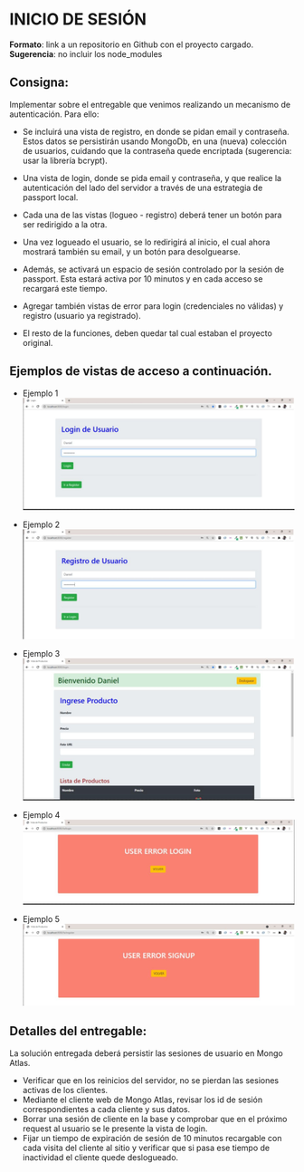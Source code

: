 # INICIO DE SESIÓN

**Formato**: link a un repositorio en Github con el proyecto cargado.  
**Sugerencia**: no incluir los node_modules

## Consigna:

Implementar sobre el entregable que venimos realizando un mecanismo de autenticación. Para ello:

- Se incluirá una vista de registro, en donde se pidan email y contraseña. Estos datos se persistirán usando MongoDb, en una (nueva) colección de usuarios, cuidando que la contraseña quede encriptada (sugerencia: usar la librería bcrypt).

- Una vista de login, donde se pida email y contraseña, y que realice la autenticación del lado del servidor a través de una estrategia de passport local.

- Cada una de las vistas (logueo - registro) deberá tener un botón para ser redirigido a la otra.

- Una vez logueado el usuario, se lo redirigirá al inicio, el cual ahora mostrará también su email, y un botón para desolguearse.

- Además, se activará un espacio de sesión controlado por la sesión de passport. Esta estará activa por 10 minutos y en cada acceso se recargará este tiempo.

- Agregar también vistas de error para login (credenciales no válidas) y registro (usuario ya registrado).

- El resto de la funciones, deben quedar tal cual estaban el proyecto original.

## Ejemplos de vistas de acceso a continuación.

- Ejemplo 1
![example1](./example1.jpg)

- Ejemplo 2
![example2](./example2.jpg)

- Ejemplo 3
![example3](./example3.jpg)

- Ejemplo 4
![example4](./example4.jpg)

- Ejemplo 5
![example5](./example5.jpg)

## Detalles del entregable:
La solución entregada deberá persistir las sesiones de usuario en Mongo Atlas.
- Verificar que en los reinicios del servidor, no se pierdan las sesiones activas de los clientes.
- Mediante el cliente web de Mongo Atlas, revisar los id de sesión correspondientes a cada cliente y sus datos.
- Borrar una sesión de cliente en la base y comprobar que en el próximo request al usuario se le presente la vista de login.
- Fijar un tiempo de expiración de sesión de 10 minutos recargable con cada visita del cliente al sitio y verificar que si pasa ese tiempo de inactividad el cliente quede deslogueado.
